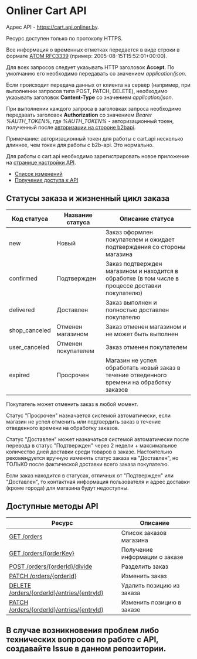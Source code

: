 # Onliner Cart API

Адрес API - https://cart.api.onliner.by.

Ресурс доступен только по протоколу HTTPS.

Все информация о временных отметках передается в виде строки в формате [ATOM RFC3339](https://tools.ietf.org/html/rfc3339) (пример: 2005-08-15T15:52:01+00:00).

Для всех запросов следует указывать HTTP заголовок **Accept**. По умолчанию его необходимо передавать со значением *application/json*.

Если происходит передача данных от клиента на сервер (например, при выполнении запросов типа POST, PATCH, DELETE), необходимо указывать заголовок **Content-Type** со значением *application/json*.

При выполнении каждого запроса в заголовках запроса необходимо передавать заголовок **Authorization** cо значением *Bearer %AUTH_TOKEN%*,
где *%AUTH_TOKEN%* - авторизационный токен, полученный после [авторизации на стороне b2bapi](https://github.com/onlinerby/onliner-b2b-api/blob/master/docs/oauth20.md).

Примечание: авторизационный токен для работы с cart.api несколько длиннее, чем токен для работы с b2b-api. Это нормально.
 
Для работы с cart.api необходимо зарегистрировать новое приложение на [странице настройки API](http://b2b.onliner.by/api).

- [Список изменений](CHANGELOG.md)
- [Получение доступа к API](https://github.com/onlinerby/onliner-b2b-api/blob/master/docs/oauth20.md)

## Статусы заказа и жизненный цикл заказа

| Код статуса | Название статуса | Описание статуса |
|---|---|---|
| new | Новый | Заказ оформлен покупателем и ожидает подтверждения со стороны магазина |
| confirmed | Подтвержден | Заказ подтвержден магазином и находится в обработке (в том числе в процессе доставки покупателю) |
| delivered | Доставлен | Заказ выполнен и полностью доставлен покупателю |
| shop_canceled | Отменен магазином | Заказ отменен магазином и не может быть выполнен |
| user_canceled | Отменен покупателем | Заказ отменен покупателем |
| expired | Просрочен | Магазин не успел обработать новый заказ в течение отведенного времени на обработку заказов |

Покупатель может отменить заказ в любой момент.

Статус "Просрочен" назначается системой автоматически, если магазин не успел отменить или подтвердить заказ в течение отведенного времени на обработку заказов.

Статус "Доставлен" может назначаться системой автоматически после перевода в статус "Подтвержден" через 2 недели + максимальное количество дней доставки среди товаров в заказе. Настоятельно рекомендуется вручную изменять статус заказа на "Доставлен", но ТОЛЬКО после фактической доставки всего заказа покупателю.

Если заказ находится в статусах, отличных от "Подтвержден" или "Доставлен", то контактная информация пользователя и адрес доставки (кроме города) для магазина будут недоступны.

## Доступные методы API

|Ресурс|Описание|
|---|---|
| [GET /orders](docs/order/index.md) | Список заказов магазина |
| [GET /orders/{orderKey}](docs/order/show.md) | Получение информации о заказе |
| [POST /orders/{orderId}/divide](docs/order/divide.md) | Разделить заказ |
| [PATCH /orders/{orderId}](docs/order/update.md) | Изменить заказ |
| [DELETE /orders/{orderId}/entries/{entryId}](docs/order/entries/delete.md) | Удалить позицию из заказа |
| [PATCH /orders/{orderId}/entries/{entryId}](docs/order/entries/update.md) | Изменить позицию в заказе |

## В случае возникновения проблем либо технических вопросов по работе с API, создавайте Issue в данном репозитории.
